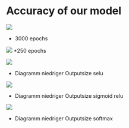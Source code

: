 # Accuracy of our model

![](https://github.com/MareSeestern/BWKI-Fall-Detection/blob/master/Infos_Texte/3000_epochs.png?raw=true)
* 3000 epochs

![](https://github.com/MareSeestern/BWKI-Fall-Detection/blob/master/Infos_Texte/250_epochs.png?raw=true)
*250 epochs

![](https://github.com/MareSeestern/BWKI-Fall-Detection/blob/master/Infos_Texte/Diagramm_niedriger_Outputsize_selu.png?raw=true)
* Diagramm niedriger Outputsize selu


![](https://github.com/MareSeestern/BWKI-Fall-Detection/blob/master/Infos_Texte/Diagramm_niedriger_Outputsize_sigmoid_relu.png?raw=true)
* Diagramm niedriger Outputsize sigmoid relu


![](https://github.com/MareSeestern/BWKI-Fall-Detection/blob/master/Infos_Texte/Diagramm_niedriger_Outputsize_softmax.png?raw=true)
* Diagramm niedriger Outputsize softmax
